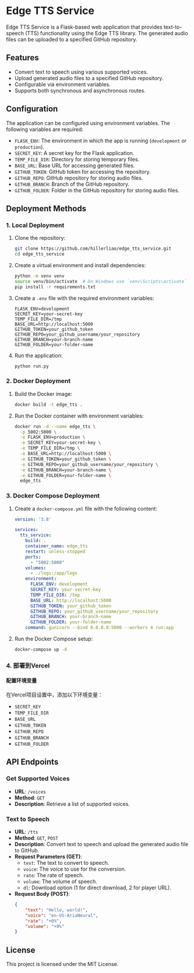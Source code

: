 # Edge TTS Service

Edge TTS Service is a Flask-based web application that provides text-to-speech (TTS) functionality using the Edge TTS library. The generated audio files can be uploaded to a specified GitHub repository.

## Features

- Convert text to speech using various supported voices.
- Upload generated audio files to a specified GitHub repository.
- Configurable via environment variables.
- Supports both synchronous and asynchronous routes.

## Configuration

The application can be configured using environment variables. The following variables are required:

- `FLASK_ENV`: The environment in which the app is running (`development` or `production`).
- `SECRET_KEY`: A secret key for the Flask application.
- `TEMP_FILE_DIR`: Directory for storing temporary files.
- `BASE_URL`: Base URL for accessing generated files.
- `GITHUB_TOKEN`: GitHub token for accessing the repository.
- `GITHUB_REPO`: GitHub repository for storing audio files.
- `GITHUB_BRANCH`: Branch of the GitHub repository.
- `GITHUB_FOLDER`: Folder in the GitHub repository for storing audio files.

## Deployment Methods

### 1. Local Deployment

1. Clone the repository:

    ```sh
    git clone https://github.com/hillerliao/edge_tts_service.git
    cd edge_tts_service
    ```

2. Create a virtual environment and install dependencies:

    ```sh
    python -m venv venv
    source venv/bin/activate  # On Windows use `venv\Scripts\activate`
    pip install -r requirements.txt
    ```

3. Create a `.env` file with the required environment variables:

    ```plaintext
    FLASK_ENV=development
    SECRET_KEY=your-secret-key
    TEMP_FILE_DIR=/tmp
    BASE_URL=http://localhost:5000
    GITHUB_TOKEN=your_github_token
    GITHUB_REPO=your_github_username/your_repository
    GITHUB_BRANCH=your-branch-name
    GITHUB_FOLDER=your-folder-name
    ```

4. Run the application:

    ```sh
    python run.py
    ```

### 2. Docker Deployment

1. Build the Docker image:

    ```sh
    docker build -t edge_tts .
    ```

2. Run the Docker container with environment variables:

    ```sh
    docker run -d --name edge_tts \
      -p 5002:5000 \
      -e FLASK_ENV=production \
      -e SECRET_KEY=your-secret-key \
      -e TEMP_FILE_DIR=/tmp \
      -e BASE_URL=http://localhost:5000 \
      -e GITHUB_TOKEN=your_github_token \
      -e GITHUB_REPO=your_github_username/your_repository \
      -e GITHUB_BRANCH=your-branch-name \
      -e GITHUB_FOLDER=your-folder-name \
      edge_tts
    ```

### 3. Docker Compose Deployment

1. Create a `docker-compose.yml` file with the following content:

    ```yaml
    version: '3.8'

    services:
      tts_service:
        build: .
        container_name: edge_tts
        restart: unless-stopped
        ports:
          - "5002:5000"
        volumes:
          - ./logs:/app/logs
        environment:
          FLASK_ENV: development
          SECRET_KEY: your-secret-key
          TEMP_FILE_DIR: /tmp
          BASE_URL: http://localhost:5000
          GITHUB_TOKEN: your_github_token
          GITHUB_REPO: your_github_username/your_repository
          GITHUB_BRANCH: your-branch-name
          GITHUB_FOLDER: your-folder-name
        command: gunicorn --bind 0.0.0.0:5000 --workers 4 run:app
    ```

2. Run the Docker Compose setup:

    ```sh
    docker-compose up -d
    ```

### 4. 部署到Vercel

#### 配置环境变量

在Vercel项目设置中，添加以下环境变量：

- `SECRET_KEY`
- `TEMP_FILE_DIR`
- `BASE_URL`
- `GITHUB_TOKEN`
- `GITHUB_REPO`
- `GITHUB_BRANCH`
- `GITHUB_FOLDER`

## API Endpoints

### Get Supported Voices

- **URL**: `/voices`
- **Method**: `GET`
- **Description**: Retrieve a list of supported voices.

### Text to Speech

- **URL**: `/tts`
- **Method**: `GET`, `POST`
- **Description**: Convert text to speech and upload the generated audio file to GitHub.
- **Request Parameters (GET)**:
    - `text`: The text to convert to speech.
    - `voice`: The voice to use for the conversion.
    - `rate`: The rate of speech.
    - `volume`: The volume of speech.
    - `dl`: Download option (1 for direct download, 2 for player URL).
- **Request Body (POST)**:
    ```json
    {
        "text": "Hello, world!",
        "voice": "en-US-AriaNeural",
        "rate": "+0%",
        "volume": "+0%"
    }
    ```

## License

This project is licensed under the MIT License.